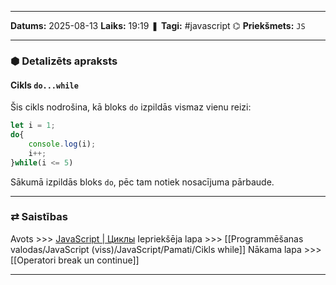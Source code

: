 ___

**Datums:** 2025-08-13
**Laiks:** 19:19
❚ **Tagi:** #javascript 
⌬ **Priekšmets:**  `JS`

---
### ⬢ Detalizēts apraksts
#### Cikls `do...while`

Šis cikls nodrošina, kā bloks `do` izpildās vismaz vienu reizi:

```js
let i = 1;
do{
    console.log(i);
    i++;
}while(i <= 5)
```

Sākumā izpildās bloks `do`, pēc tam notiek nosacījuma pārbaude.

---
### ⇄ Saistības

Avots >>> [JavaScript \| Циклы](https://metanit.com/web/javascript/2.7.php)
Iepriekšēja lapa >>> [[Programmēšanas valodas/JavaScript (viss)/JavaScript/Pamati/Cikls while]]
Nākama lapa >>> [[Operatori break un continue]]

---